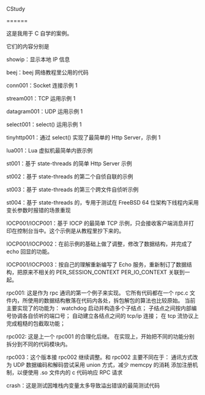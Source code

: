 CStudy

======

这是我用于 C 自学的案例。

它们的内容分别是

showip：显示本地 IP 信息

beej：beej 网络教程里公用的代码

conn001：Socket 连接示例 1

stream001：TCP 运用示例 1

datagram001：UDP 运用示例 1

select001：select() 运用示例 1

tinyhttp001：通过 select() 实现了最简单的 Http Server，示例 1

lua001：Lua 虚拟机最简单内嵌示例

st001：基于 state-threads 的简单 Http Server 示例

st002：基于 state-threads 的第二个自侦自联的示例

st003：基于 state-threads 的第三个跨文件自侦听示例

st004：基于 state-threads 的，专用于测试在 FreeBSD 64 位架构下线程内采用变长参数时报错的场景重现

IOCP001/IOCP001：基于 IOCP 的最简单 TCP 示例，只会接收客户端消息并打印在控制台当中。这个示例是从教程里抄下来的。

IOCP001/IOCP002：在前示例的基础上做了调整，修改了数据结构，并完成了 echo 回显的功能。

IOCP001/IOCP003：按自己的理解重新编写了 Echo 服务，重新制订了数据结构，把原来不相关的 PER_SESSION_CONTEXT PER_IO_CONTEXT 关联到一起。

rpc001: 这是作为 rpc 通讯的第一个例子来实现。
它所有代码都在一个 rpc.c 文件内，所使用的数据结构散落在代码内各处，拆包解包的算法也比较原始。
当前主要实现了的功能为：
watchdog 启动并构造多个子结点；
子结点之间按内部编号协调各自侦听的端口号；
自动建立各结点之间的 tcp/ip 连接；
在 tcp 流协议上完成粗糙的包截取功能；

rpc002: 这是上一个 rpc001 的合理化后继。
在实现上，开始把不同的功能分别拆分到不同的代码模块内。

rpc003：这个版本接 rpc002 继续调整。和 rpc002 主要不同在于：
  通讯方式改为 UDP
  数据编码和解码尝试采用 union 方式，减少 memcpy 的消耗
  添加注册机制，以便使用 .so 文件内的 c 代码响应 RPC 请求

crash：这是测试因堆栈内变量太多导致溢出错误的最简测试代码
